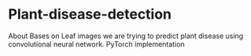# Plant-disease-detection
About Bases on Leaf images we are trying to predict plant disease using convolutional neural network. PyTorch implementation
